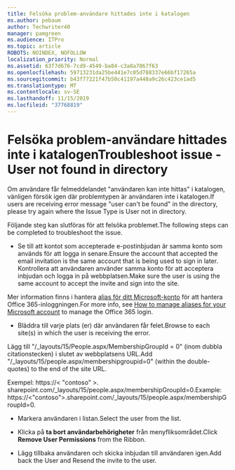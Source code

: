 ```yaml
---
title: Felsöka problem-användare hittades inte i katalogen
ms.author: pebaum
author: Techwriter40
manager: pamgreen
ms.audience: ITPro
ms.topic: article
ROBOTS: NOINDEX, NOFOLLOW
localization_priority: Normal
ms.assetid: 63f7d676-7cd9-4549-ba84-c3a8a7867f63
ms.openlocfilehash: 59713231da25be441e7c05d788337e66bf17265a
ms.sourcegitcommit: b43f77221f47b50c41197a448a9c26c423ce1ad5
ms.translationtype: MT
ms.contentlocale: sv-SE
ms.lasthandoff: 11/15/2019
ms.locfileid: "37768819"
---
```

# <a name="troubleshoot-issue---user-not-found-in-directory"></a><span data-ttu-id="b6527-102">Felsöka problem-användare hittades inte i katalogen</span><span class="sxs-lookup"><span data-stu-id="b6527-102">Troubleshoot issue - User not found in directory</span></span>

<span data-ttu-id="b6527-103">Om användare får felmeddelandet "användaren kan inte hittas" i katalogen, vänligen försök igen där problemtypen är användaren inte i katalogen.</span><span class="sxs-lookup"><span data-stu-id="b6527-103">If users are receiving error message "user can't be found" in the directory, please try again where the Issue Type is User not in directory.</span></span>

<span data-ttu-id="b6527-104">Följande steg kan slutföras för att felsöka problemet.</span><span class="sxs-lookup"><span data-stu-id="b6527-104">The following steps can be completed to troubleshoot the issue.</span></span>

- <span data-ttu-id="b6527-105">Se till att kontot som accepterade e-postinbjudan är samma konto som används för att logga in senare.</span><span class="sxs-lookup"><span data-stu-id="b6527-105">Ensure the account that accepted the email invitation is the same account that is being used to sign in later.</span></span> <span data-ttu-id="b6527-106">Kontrollera att användaren använder samma konto för att acceptera inbjudan och logga in på webbplatsen.</span><span class="sxs-lookup"><span data-stu-id="b6527-106">Make sure the user is using the same account to accept the invite and sign into the site.</span></span> 

<span data-ttu-id="b6527-107">Mer information finns i hantera [alias för ditt Microsoft-konto</a> för att hantera Office 365-inloggningen](https://support.microsoft.com/help/12407/microsoft-account-how-to-manage-aliases).</span><span class="sxs-lookup"><span data-stu-id="b6527-107">For more info, see [How to manage aliases for your Microsoft account</a> to manage the Office 365 login](https://support.microsoft.com/help/12407/microsoft-account-how-to-manage-aliases).</span></span> 

- <span data-ttu-id="b6527-108">Bläddra till varje plats (er) där användaren får felet.</span><span class="sxs-lookup"><span data-stu-id="b6527-108">Browse to each site(s) in which the user is receiving the error.</span></span> 

<span data-ttu-id="b6527-109">Lägg till "/_layouts/15/People.aspx/MembershipGroupId = 0" (inom dubbla citationstecken) i slutet av webbplatsens URL.</span><span class="sxs-lookup"><span data-stu-id="b6527-109">Add "/_layouts/15/people.aspx/membershipgroupid=0" (within the double-quotes) to the end of the site URL.</span></span> 

<span data-ttu-id="b6527-110">Exempel: https://< "contoso" >. sharepoint.com/_layouts/15/people.aspx/membershipGroupId=0.</span><span class="sxs-lookup"><span data-stu-id="b6527-110">Example: https://<"contoso">.sharepoint.com/_layouts/15/people.aspx/membershipGroupId=0.</span></span>

- <span data-ttu-id="b6527-111">Markera användaren i listan.</span><span class="sxs-lookup"><span data-stu-id="b6527-111">Select the user from the list.</span></span>

- <span data-ttu-id="b6527-112">Klicka på **ta bort användarbehörigheter** från menyfliksområdet.</span><span class="sxs-lookup"><span data-stu-id="b6527-112">Click **Remove User Permissions** from the Ribbon.</span></span> 
-  <span data-ttu-id="b6527-113">Lägg tillbaka användaren och skicka inbjudan till användaren igen.</span><span class="sxs-lookup"><span data-stu-id="b6527-113">Add back the User and Resend the invite to the user.</span></span>

